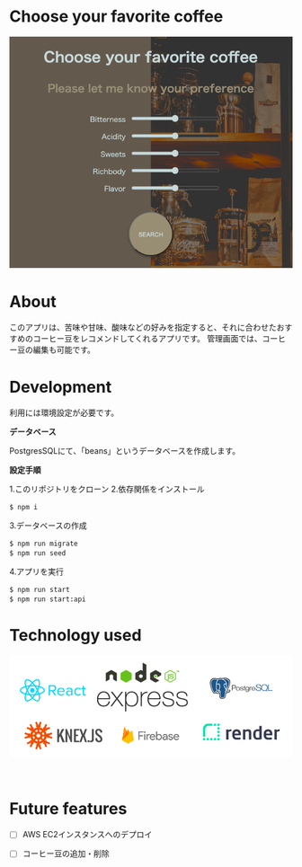 # Choose your favorite coffee

![image](https://github.com/aya-no/solomvp/blob/main/readmeimg/002.png)



# About

このアプリは、苦味や甘味、酸味などの好みを指定すると、それに合わせたおすすめのコーヒー豆をレコメンドしてくれるアプリです。
管理画面では、コーヒー豆の編集も可能です。

# Development

利用には環境設定が必要です。

**データベース**

PostgresSQLにて、「beans」というデータベースを作成します。


**設定手順**

1.このリポジトリをクローン
2.依存関係をインストール
```bash
$ npm i
```
3.データベースの作成
```bash
$ npm run migrate
$ npm run seed
```
4.アプリを実行
```bash
$ npm run start
$ npm run start:api
```

# Technology used

![image](https://github.com/aya-no/solomvp/blob/main/readmeimg/001.png)

<br />

# Future features

- [ ] AWS EC2インスタンスへのデプロイ
- [ ] コーヒー豆の追加・削除

